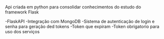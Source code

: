 Api criada em python para consolidar conhecimentos do estudo do framework Flask 

-FlaskAPI
-Integração com MongoDB
-Sistema de autenticação de login e senha para geração ded tokens
-Token que expiram
-Token obrigatorio para uso dos serviços 
